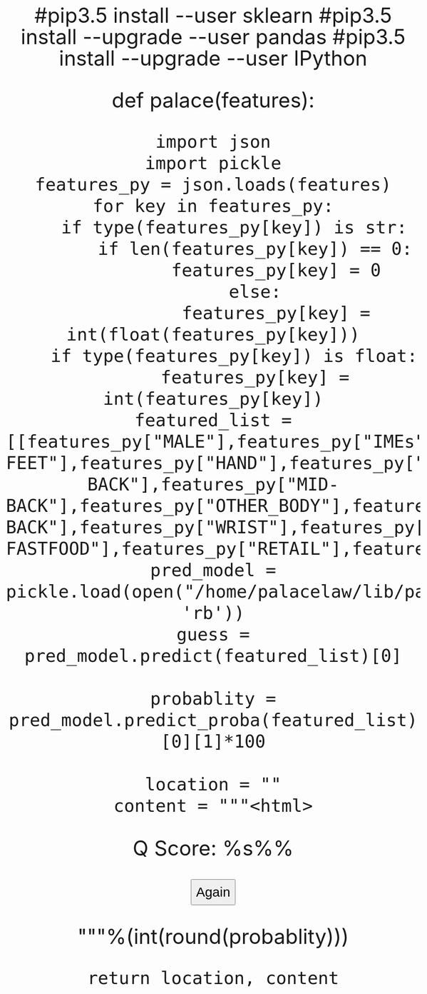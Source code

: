 #pip3.5 install --user sklearn
#pip3.5 install --upgrade --user pandas
#pip3.5 install --upgrade --user IPython

def palace(features):

    import json
    import pickle
    features_py = json.loads(features)
    for key in features_py:
        if type(features_py[key]) is str:
            if len(features_py[key]) == 0:
                features_py[key] = 0
            else:
                features_py[key] = int(float(features_py[key]))
        if type(features_py[key]) is float:
            features_py[key] = int(features_py[key])
    featured_list = [[features_py["MALE"],features_py["IMEs"],features_py["APPLIED"],features_py["ON_TIMELOSS"],features_py["SURGERY"],features_py["Days_Passed_Injury"],features_py["AGE"],features_py["REPORT_DELAY"],features_py["ANKLE"],features_py["ARM"],features_py["ELBOW"],features_py["EYE"],features_py["FACE"],features_py["FOOT"],features_py["FOOT-FEET"],features_py["HAND"],features_py["HEAD"],features_py["HIP"],features_py["INTERNAL_ORGANS"],features_py["KNEE"],features_py["LEG"],features_py["LOW-BACK"],features_py["MID-BACK"],features_py["OTHER_BODY"],features_py["NECK"],features_py["SHOULDER"],features_py["SI"],features_py["TEETH"],features_py["UPPER-BACK"],features_py["WRIST"],features_py["CARPENTER"],features_py["CONSTRUCTION"],features_py["ELECTRICIAN"],features_py["MANUFACTURING"],features_py["MECHANIC"],features_py["MEDICAL"],features_py["OFFICE"],features_py["OTHER_WORK"],features_py["SAFETY"],features_py["RESTAURANT-FASTFOOD"],features_py["RETAIL"],features_py["TRANSPORTATION"],features_py["TRUCKING"],features_py["WAREHOUSE"],features_py["INDUSTRIAL_INJURY"],features_py["OCCUPATIONAL_DISEASE"],features_py["LI"],features_py["OTHER_TYPE"],features_py["PI"],features_py["MENTAL_HEALTH"],features_py["PELVIS"],features_py["HEADACHE"]]]
    pred_model = pickle.load(open("/home/palacelaw/lib/palace_model.pickle", 'rb'))
    guess = pred_model.predict(featured_list)[0]

    probablity = pred_model.predict_proba(featured_list)[0][1]*100

    location = ""
    content = """<html>
<head>
<title>Prediction</title>
    <meta name="viewport" content="width=device-width; initial-scale=1.0; maximum-scale=1.0; user-scalable=0;" />
    <meta name="apple-mobile-web-app-capable" content="no" />
    <meta name="apple-mobile-web-app-status-bar-style" content="black" />
    <style>
        body{
            padding:100px 15px 0 15px;
            text-align:center;
            font-size: 46px;
            line-height: 48px;
        }
        .button {
            font-size: 30px;
            line-height: 35px;
            padding:10px;
        }
    </style>
</head>
<body>
    <p>
        Q Score: %s%%
    </p>
    <p>
    <input type="button" value="Again" onCLick="document.location.href = 'http://palacelaw.pythonanywhere.com/bot/'" class="button"/>
    </p>
</body>
</html>"""%(int(round(probablity)))

    return location, content

